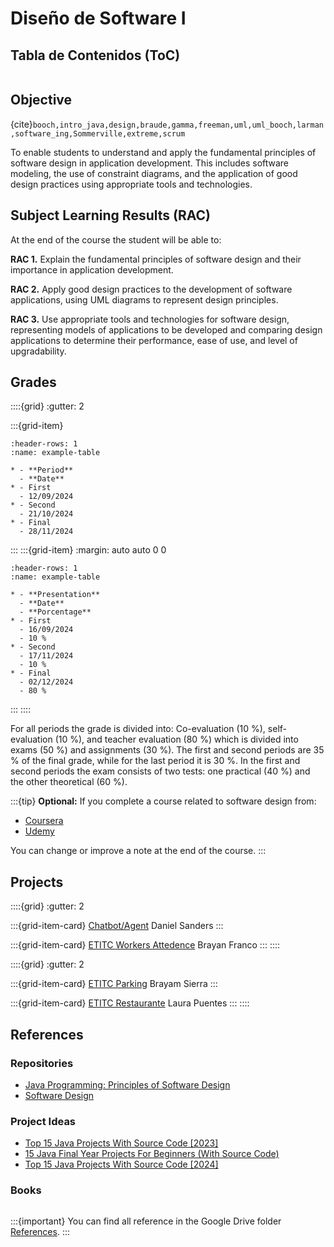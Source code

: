 # Diseño de Software I

## Tabla de Contenidos (ToC)

```{tableofcontents}
```

## Objective 

{cite}`booch,intro_java,design,braude,gamma,freeman,uml,uml_booch,larman,software_ing,Sommerville,extreme,scrum`

To enable students to understand and apply the fundamental principles of software design in application development. This includes software modeling, the use of constraint diagrams, and the application of good design practices using appropriate tools and technologies.

## Subject Learning Results (RAC)

At the end of the course the student will be able to:

**RAC 1.** Explain the fundamental principles of software design and their importance in application development.

**RAC 2.** Apply good design practices to the development of software applications, using UML diagrams to represent design principles.

**RAC 3.** Use appropriate tools and technologies for software design, representing models of applications to be developed and comparing design applications to determine their performance, ease of use, and level of upgradability.

## Grades



::::{grid}
:gutter: 2

:::{grid-item}
```{list-table} Exams dates.
:header-rows: 1
:name: example-table

* - **Period**
  - **Date**
* - First
  - 12/09/2024
* - Second
  - 21/10/2024
* - Final
  - 28/11/2024
```
:::
:::{grid-item}
:margin: auto auto 0 0 
```{list-table} project deliveries dates.
:header-rows: 1
:name: example-table

* - **Presentation**
  - **Date**
  - **Porcentage**
* - First
  - 16/09/2024
  - 10 %
* - Second
  - 17/11/2024
  - 10 %
* - Final
  - 02/12/2024
  - 80 %
```
:::
::::

For all periods the grade is divided into: Co-evaluation (10 %), self-evaluation (10 %), and teacher evaluation (80 %) which is divided into exams (50 %) and assignments (30 %). The first and second periods are 35 % of the final grade, while for the last period it is 30 %. In the first and second periods the exam consists of two tests: one practical (40 %) and the other theoretical (60 %). 

:::{tip}
**Optional:** If you complete a course related to software design from:

- [Coursera](https://www.coursera.org/)
- [Udemy](https://www.udemy.com/)

You can change or improve a note at the end of the course.
:::

## Projects

::::{grid}
:gutter: 2

:::{grid-item-card} [Chatbot/Agent](https://github.com/soulcastou/chatbot) 
Daniel Sanders
:::

:::{grid-item-card} [ETITC Workers Attedence](https://github.com/Brayanfranco97/Asistencia-trabajadores-ETITC)
Brayan Franco
:::
::::

::::{grid}
:gutter: 2

:::{grid-item-card} [ETITC Parking](https://github.com/BRAYAM23/PARQUEADERO-ETITC)
Brayam Sierra
:::

:::{grid-item-card} [ETITC Restaurante](https://github.com/camila2perez/Restaurante_Etitc.)
Laura Puentes
:::
:::: 

## References

### Repositories
- [Java Programming: Principles of Software Design](https://www.coursera.org/learn/java-programming-design-principles)
- [Software Design](https://github.com/prmr/SoftwareDesign)

### Project Ideas
- [Top 15 Java Projects With Source Code [2023]](https://www.interviewbit.com/blog/java-projects/)
- [15 Java Final Year Projects For Beginners (With Source Code)](https://codegnan.com/java-projects/)
- [Top 15 Java Projects With Source Code [2024]](https://pwskills.com/blog/java-projects/)

### Books

```{bibliography}
```

:::{important}
You can find all reference in the Google Drive folder [References](https://itceduco-my.sharepoint.com/:f:/g/personal/saguileran_itc_edu_co/Eledh23Sd41CnWAnmM3jALkBNHxwDXfiZ4CcmnRTa_ST3Q?e=Z1qPlS).
:::